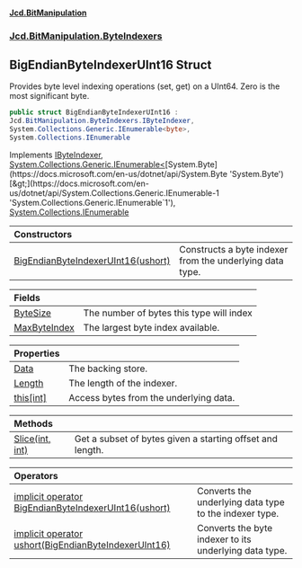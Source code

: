 #### [Jcd.BitManipulation](index.md 'index')
### [Jcd.BitManipulation.ByteIndexers](Jcd.BitManipulation.ByteIndexers.md 'Jcd.BitManipulation.ByteIndexers')

## BigEndianByteIndexerUInt16 Struct

Provides byte level indexing operations (set, get) on a UInt64. Zero is the most significant byte.

```csharp
public struct BigEndianByteIndexerUInt16 :
Jcd.BitManipulation.ByteIndexers.IByteIndexer,
System.Collections.Generic.IEnumerable<byte>,
System.Collections.IEnumerable
```

Implements [IByteIndexer](Jcd.BitManipulation.ByteIndexers.IByteIndexer.md 'Jcd.BitManipulation.ByteIndexers.IByteIndexer'), [System.Collections.Generic.IEnumerable&lt;](https://docs.microsoft.com/en-us/dotnet/api/System.Collections.Generic.IEnumerable-1 'System.Collections.Generic.IEnumerable`1')[System.Byte](https://docs.microsoft.com/en-us/dotnet/api/System.Byte 'System.Byte')[&gt;](https://docs.microsoft.com/en-us/dotnet/api/System.Collections.Generic.IEnumerable-1 'System.Collections.Generic.IEnumerable`1'), [System.Collections.IEnumerable](https://docs.microsoft.com/en-us/dotnet/api/System.Collections.IEnumerable 'System.Collections.IEnumerable')

| Constructors                                                                                                                                                                                                                             |                                                          |
|:-----------------------------------------------------------------------------------------------------------------------------------------------------------------------------------------------------------------------------------------|:---------------------------------------------------------|
| [BigEndianByteIndexerUInt16(ushort)](Jcd.BitManipulation.ByteIndexers.BigEndianByteIndexerUInt16.BigEndianByteIndexerUInt16(ushort).md 'Jcd.BitManipulation.ByteIndexers.BigEndianByteIndexerUInt16.BigEndianByteIndexerUInt16(ushort)') | Constructs a byte indexer from the underlying data type. |

| Fields                                                                                                                                                                 |                                          |
|:-----------------------------------------------------------------------------------------------------------------------------------------------------------------------|:-----------------------------------------|
| [ByteSize](Jcd.BitManipulation.ByteIndexers.BigEndianByteIndexerUInt16.ByteSize.md 'Jcd.BitManipulation.ByteIndexers.BigEndianByteIndexerUInt16.ByteSize')             | The number of bytes this type will index |
| [MaxByteIndex](Jcd.BitManipulation.ByteIndexers.BigEndianByteIndexerUInt16.MaxByteIndex.md 'Jcd.BitManipulation.ByteIndexers.BigEndianByteIndexerUInt16.MaxByteIndex') | The largest byte index available.        |

| Properties                                                                                                                                                    |                                        |
|:--------------------------------------------------------------------------------------------------------------------------------------------------------------|:---------------------------------------|
| [Data](Jcd.BitManipulation.ByteIndexers.BigEndianByteIndexerUInt16.Data.md 'Jcd.BitManipulation.ByteIndexers.BigEndianByteIndexerUInt16.Data')                | The backing store.                     |
| [Length](Jcd.BitManipulation.ByteIndexers.BigEndianByteIndexerUInt16.Length.md 'Jcd.BitManipulation.ByteIndexers.BigEndianByteIndexerUInt16.Length')          | The length of the indexer.             |
| [this[int]](Jcd.BitManipulation.ByteIndexers.BigEndianByteIndexerUInt16.this[int].md 'Jcd.BitManipulation.ByteIndexers.BigEndianByteIndexerUInt16.this[int]') | Access bytes from the underlying data. |

| Methods                                                                                                                                                                        |                                                           |
|:-------------------------------------------------------------------------------------------------------------------------------------------------------------------------------|:----------------------------------------------------------|
| [Slice(int, int)](Jcd.BitManipulation.ByteIndexers.BigEndianByteIndexerUInt16.Slice(int,int).md 'Jcd.BitManipulation.ByteIndexers.BigEndianByteIndexerUInt16.Slice(int, int)') | Get a subset of bytes given a starting offset and length. |

| Operators                                                                                                                                                                                                                                                                                                                                           |                                                        |
|:----------------------------------------------------------------------------------------------------------------------------------------------------------------------------------------------------------------------------------------------------------------------------------------------------------------------------------------------------|:-------------------------------------------------------|
| [implicit operator BigEndianByteIndexerUInt16(ushort)](Jcd.BitManipulation.ByteIndexers.BigEndianByteIndexerUInt16.op_ImplicitJcd.BitManipulation.ByteIndexers.BigEndianByteIndexerUInt16(ushort).md 'Jcd.BitManipulation.ByteIndexers.BigEndianByteIndexerUInt16.op_Implicit Jcd.BitManipulation.ByteIndexers.BigEndianByteIndexerUInt16(ushort)') | Converts the underlying data type to the indexer type. |
| [implicit operator ushort(BigEndianByteIndexerUInt16)](Jcd.BitManipulation.ByteIndexers.BigEndianByteIndexerUInt16.op_Implicitushort(Jcd.BitManipulation.ByteIndexers.BigEndianByteIndexerUInt16).md 'Jcd.BitManipulation.ByteIndexers.BigEndianByteIndexerUInt16.op_Implicit ushort(Jcd.BitManipulation.ByteIndexers.BigEndianByteIndexerUInt16)') | Converts the byte indexer to its underlying data type. |
